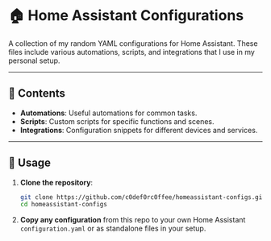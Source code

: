 # 🏠 Home Assistant Configurations

A collection of my random YAML configurations for Home Assistant. These files include various automations, scripts, and integrations that I use in my personal setup.

---

## 📂 Contents

- **Automations**: Useful automations for common tasks.
- **Scripts**: Custom scripts for specific functions and scenes.
- **Integrations**: Configuration snippets for different devices and services.

---

## 🚀 Usage

1. **Clone the repository**:
   ```bash
   git clone https://github.com/c0def0rc0ffee/homeassistant-configs.git
   cd homeassistant-configs
2. **Copy any configuration** from this repo to your own Home Assistant `configuration.yaml` or as standalone files in your setup.
